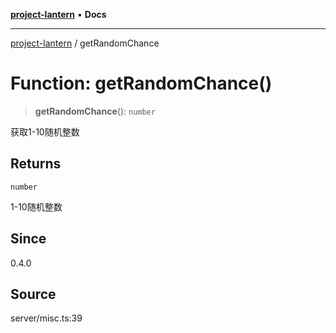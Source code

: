 [**project-lantern**](../README.md) • **Docs**

***

[project-lantern](../globals.md) / getRandomChance

# Function: getRandomChance()

> **getRandomChance**(): `number`

获取1-10随机整数

## Returns

`number`

1-10随机整数

## Since

0.4.0

## Source

server/misc.ts:39
